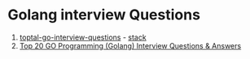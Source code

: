 # Golang interview Questions

1. [toptal-go-interview-questions](https://www.toptal.com/go/interview-questions) - [stack]()
1. [Top 20 GO Programming (Golang) Interview Questions & Answers](https://career.guru99.com/top-20-go-programming-interview-questions/)
